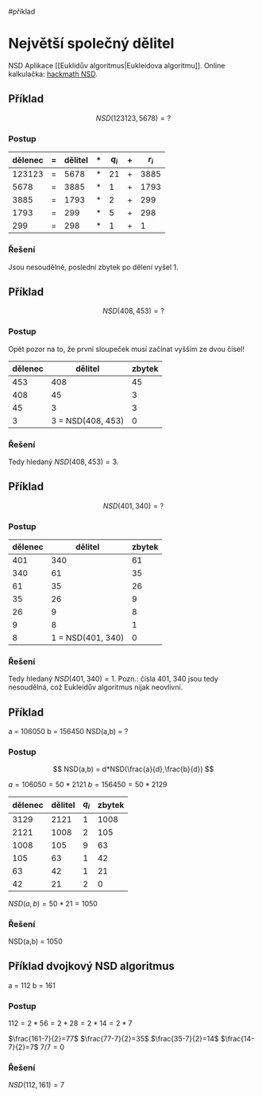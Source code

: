 #příklad 
# Největší společný dělitel 
NSD
Aplikace [[Euklidův algoritmus|Eukleidova algoritmu]].
Online kalkulačka: [hackmath NSD](https://www.hackmath.net/cz/kalkulacka/nejvetsi-spolecny-delitel).
## Příklad

$$
NSD(123123, 5678)=?
$$
### Postup
| dělenec | = | dělitel | * | $q_i$ | + | $r_i$ |
| ---- | ---- | ---- | ---- | ---- | ---- | ---- |
| 123123 | = | 5678 | * | 21 | + | 3885 |
| 5678 | = | 3885 | * | 1 | + | 1793 |
| 3885 | = | 1793 | * | 2 | + | 299 |
| 1793 | = | 299 | * | 5 | + | 298 |
| 299 | = | 298 | * | 1 | + | 1 |
### Řešení
Jsou nesoudělné, poslední zbytek po dělení vyšel 1.

## Příklad
$$
NSD(408, 453) =?
$$

### Postup
Opět pozor na to, že první sloupeček musí začínat vyšším ze dvou čísel! 

| dělenec | dělitel | zbytek |
| ---- | ---- | ---- |
| 453 | 408 | 45 |
| 408 | 45 | 3 |
| 45 | 3 | 3 |
| 3 | 3 = NSD(408, 453) | 0 |

### Řešení
Tedy hledaný $NSD(408, 453) = 3$.

## Příklad
$$
NSD(401, 340) =?
$$
### Postup

| dělenec | dělitel | zbytek |
| ---- | ---- | ---- |
| 401 | 340 | 61 |
| 340 | 61 | 35 |
| 61 | 35 | 26 |
| 35 | 26 | 9 |
| 26 | 9 | 8 |
| 9 | 8 | 1 |
| 8 | 1 = NSD(401, 340) | 0 |

### Řešení
Tedy hledaný $NSD(401, 340) = 1$. 
Pozn.: čísla 401, 340 jsou tedy nesoudělná, což Eukleidův algoritmus nijak neovlivní.
## Příklad
a = 106050 
b = 156450
NSD(a,b) = ?
### Postup

$$
NSD(a,b) = d*NSD(\frac{a}{d},\frac{b}{d})
$$

$a = 106050 = 50*2121$ 
$b = 156450 = 50*2129$

| dělenec | dělitel | $q_i$ | zbytek |
| ------- | ------- | ----- | ------ |
| 3129    | 2121    | 1     | 1008   |
| 2121    | 1008    | 2     | 105    |
| 1008    | 105     | 9     | 63     |
| 105        | 63        | 1      | 42     |
| 63        | 42        | 1      | 21     |
| 42        | 21        | 2      | 0       |
$NSD(a,b) = 50*21 = 1050$
### Řešení
NSD(a,b) = 1050

## Příklad dvojkový NSD algoritmus
a = 112
b = 161

### Postup
$112 = 2*56 = 2*28 = 2*14 = 2*7$

$\frac{161-7}{2}=77$
$\frac{77-7}{2}=35$
$\frac{35-7}{2}=14$
$\frac{14-7}{2}=7$
$7/7 = 0$

### Řešení
$NSD(112,161) = 7$